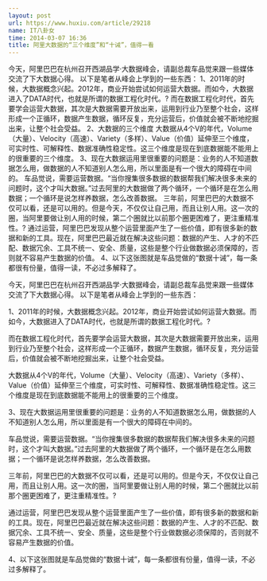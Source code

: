 ```yaml
---
layout: post
url: https://www.huxiu.com/article/29218
name: IT八卦女
time: 2014-03-07 16:36
title: 阿里大数据的“三个维度”和“十诫”，值得一看
---
```

今天，阿里巴巴在杭州召开西湖品学·大数据峰会，请副总裁车品觉来跟一些媒体交流了下大数据心得。 以下是笔者从峰会上学到的一些东西： 1、2011年的时候，大数据概念兴起。2012年，商业开始尝试如何运营大数据。而如今，大数据进入了DATA时代，也就是所谓的数据工程化时代。? 而在数据工程化时代，首先要学会运营大数据，其次是大数据需要开放出来，运用到行业乃至整个社会，这样形成一个正循环，数据产生数据，循环反复，充分运营后，价值就会被不断地挖掘出来，让整个社会受益。 2、大数据的三个维度 大数据从4个V的年代，Volume（大量）、Velocity（高速）、Variety（多样）、Value（价值）延伸至三个维度，可实时性、可解释性、数据准确性稳定性。这三个维度是现在到底数据能不能用上的很重要的三个维度。 3、现在大数据运用里很重要的问题是：业务的人不知道数据怎么用，做数据的人不知道别人怎么用，所以里面是有一个很大的障碍在中间的。 车品觉说，需要运营数据。“当你搜集很多数据的数据帮我们解决很多未来的问题时，这个才叫大数据。”过去阿里的大数据做了两个循环，一个循环是在怎么用数据；一个循环是说怎样养数据，怎么改善数据。 三年前，阿里巴巴的大数据不仅可以看，还是可以用的。但是今天，不仅仅让自己用，而且让别人用。这一次的圈，当阿里要做让别人用的时候，第二个圈就比以前那个圈更困难了，更注重精准性。? 通过运营，阿里巴巴发现从整个运营里面产生了一些价值，即有很多新的数据和新的工具。现在，阿里巴巴最近就在解决这些问题：数据的产生、人才的不匹配、数据冗余、工具不统一、安全、质量，这些是整个行业做数据必须保障的，否则就不容易产生数据的价值。 4、以下这张图就是车品觉做的“数据十诫”，每一条都很有份量，值得一读，不必过多解释了。

今天，阿里巴巴在杭州召开西湖品学·大数据峰会，请副总裁车品觉来跟一些媒体交流了下大数据心得。 以下是笔者从峰会上学到的一些东西：

1、2011年的时候，大数据概念兴起。2012年，商业开始尝试如何运营大数据。而如今，大数据进入了DATA时代，也就是所谓的数据工程化时代。?

而在数据工程化时代，首先要学会运营大数据，其次是大数据需要开放出来，运用到行业乃至整个社会，这样形成一个正循环，数据产生数据，循环反复，充分运营后，价值就会被不断地挖掘出来，让整个社会受益。

大数据从4个V的年代，Volume（大量）、Velocity（高速）、Variety（多样）、Value（价值）延伸至三个维度，可实时性、可解释性、数据准确性稳定性。这三个维度是现在到底数据能不能用上的很重要的三个维度。

3、现在大数据运用里很重要的问题是：业务的人不知道数据怎么用，做数据的人不知道别人怎么用，所以里面是有一个很大的障碍在中间的。

车品觉说，需要运营数据。“当你搜集很多数据的数据帮我们解决很多未来的问题时，这个才叫大数据。”过去阿里的大数据做了两个循环，一个循环是在怎么用数据；一个循环是说怎样养数据，怎么改善数据。

三年前，阿里巴巴的大数据不仅可以看，还是可以用的。但是今天，不仅仅让自己用，而且让别人用。这一次的圈，当阿里要做让别人用的时候，第二个圈就比以前那个圈更困难了，更注重精准性。?

通过运营，阿里巴巴发现从整个运营里面产生了一些价值，即有很多新的数据和新的工具。现在，阿里巴巴最近就在解决这些问题：数据的产生、人才的不匹配、数据冗余、工具不统一、安全、质量，这些是整个行业做数据必须保障的，否则就不容易产生数据的价值。

4、以下这张图就是车品觉做的“数据十诫”，每一条都很有份量，值得一读，不必过多解释了。

